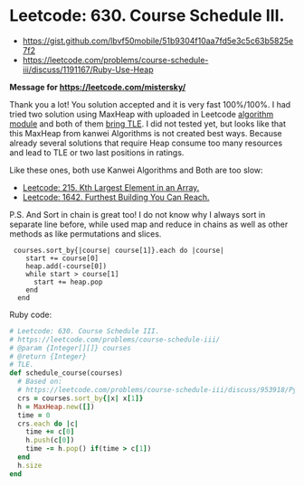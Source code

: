 # Leetcode: 630. Course Schedule III.

- https://gist.github.com/lbvf50mobile/51b9304f10aa7fd5e3c5c63b5825e7f2
- https://leetcode.com/problems/course-schedule-iii/discuss/1191167/Ruby-Use-Heap

**Message for https://leetcode.com/mistersky/**

Thank you a lot!
You solution accepted and  it is very fast 100%/100%.
I had tried two solution using MaxHeap with uploaded in Leetcode [algorithm module](https://www.rubydoc.info/github/kanwei/algorithms/Algorithms) and both of them [bring TLE](https://gist.github.com/lbvf50mobile/51b9304f10aa7fd5e3c5c63b5825e7f2). I did not tested yet, but looks like that this MaxHeap from kanwei Algorithms is not created best ways. Because already several solutions that require Heap consume too many resources and lead to TLE or two last positions in ratings. 

Like these ones, both use Kanwei Algorithms and Both are too slow:  
- [Leetcode: 215. Kth Largest Element in an Array.](https://gist.github.com/lbvf50mobile/3c8c0e1ee2aa9e6773b3ba869a6f3668)
- [Leetcode: 1642. Furthest Building You Can Reach.](https://gist.github.com/lbvf50mobile/aa12654de17ea69a2725aa6a1c3d2878)

P.S. And Sort in chain is great too! I do not know why I always sort in separate line before, while used map and reduce in chains as well as other methods as like permutations and slices.

```
 courses.sort_by{|course| course[1]}.each do |course|
    start += course[0]
    heap.add(-course[0])
    while start > course[1]
      start += heap.pop
    end
  end
```

Ruby code:
```Ruby
# Leetcode: 630. Course Schedule III.
# https://leetcode.com/problems/course-schedule-iii/
# @param {Integer[][]} courses
# @return {Integer}
# TLE.
def schedule_course(courses)
  # Based on:
  # https://leetcode.com/problems/course-schedule-iii/discuss/953918/Python-Max-Heap-Solution-with-detailed-explanation-and-comments
  crs = courses.sort_by{|x| x[1]}
  h = MaxHeap.new([])
  time = 0
  crs.each do |c|
    time += c[0]
    h.push(c[0])
    time -= h.pop() if(time > c[1])
  end
  h.size
end
```
